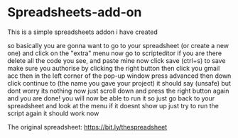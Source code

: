 # Spreadsheets-add-on
This is a simple spreadsheets addon i have created



so basically you are gonna want to go to your spreadsheet (or create a new one)
and click on the "extra" menu
now go to scripteditor 
if you are there delete all the code you see,
and paste mine now click save (ctrl+s) to save
make sure you authorise by clicking the right button then click you gmail acc
then in the left corner of the pop-up window press advanced
then down click continue to (the name you gave your project) it should say (unsafe) but dont worry its nothing
now just scroll down and press the right button again
and you are done! you will now be able to run it so
just go back to your spreadsheet and look at the menu
if it doesnt show up just try to run the script again it should work now


The original spreadsheet: https://bit.ly/thespreadsheet
